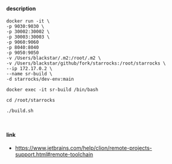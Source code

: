 #### description



```shell
docker run -it \
-p 9030:9030 \
-p 30002:30002 \
-p 30003:30003 \
-p 9060:9060
-p 8040:8040
-p 9050:9050
-v /Users/blackstar/.m2:/root/.m2 \
-v /Users/blackstar/github/fork/starrocks:/root/starrocks \
--ip 172.17.0.2 \
--name sr-build \
-d starrocks/dev-env:main

docker exec -it sr-build /bin/bash

cd /root/starrocks

./build.sh



```



#### link

- https://www.jetbrains.com/help/clion/remote-projects-support.html#remote-toolchain